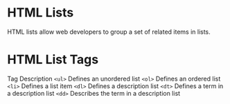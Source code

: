 # HTML Lists

HTML lists allow web developers to group a set of related items in lists.

# HTML List Tags

Tag Description
`<ul>` Defines an unordered list
`<ol>` Defines an ordered list
`<li>` Defines a list item
`<dl>` Defines a description list
`<dt>` Defines a term in a description list
`<dd>` Describes the term in a description list

